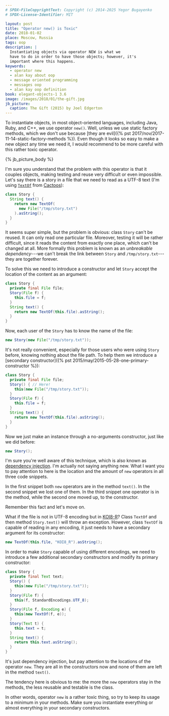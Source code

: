 ```yaml
---
# SPDX-FileCopyrightText: Copyright (c) 2014-2025 Yegor Bugayenko
# SPDX-License-Identifier: MIT

layout: post
title: "Operator new() is Toxic"
date: 2018-01-02
place: Moscow, Russia
tags: oop
description: |
  Instantiating objects via operator NEW is what we
  have to do in order to have those objects; however, it's
  important where this happens.
keywords:
  - operator new
  - alan kay about oop
  - message oriented programming
  - messages oop
  - alan kay oop definition
book: elegant-objects-1 3.6
image: /images/2018/01/the-gift.jpg
jb_picture:
  caption: The Gift (2015) by Joel Edgerton
---
```


To instantiate objects, in most object-oriented languages,
including Java, Ruby, and C++, we use operator `new()`. Well, unless
we use static factory methods, which we don't use because
[they are evil]({% pst 2017/nov/2017-11-14-static-factory-methods %}).
Even though it looks so easy to make a new object any time we need it,
I would recommend to be more careful with this rather toxic operator.

<!--more-->

{% jb_picture_body %}

I'm sure you understand that the problem with this operator is that
it couples objects, making testing and reuse very difficult or even impossible.
Let's say there is a story in a file that we need to read as a UTF-8 text
(I'm using
[`TextOf`](http://static.javadoc.io/org.cactoos/cactoos/0.25.6/org/cactoos/text/TextOf.html)
from [Cactoos](https://www.cactoos.org)):

```java
class Story {
  String text() {
    return new TextOf(
      new File("/tmp/story.txt")
    ).asString();
  }
}
```

It seems super simple, but the problem is obvious: class `Story` can't
be reused. It can only read one particular file. Moreover, testing it
will be rather difficult, since it reads the content from exactly one place,
which can't be changed at all. More formally this problem is known as an
_unbreakable dependency_---we can't break the link between `Story`
and `/tmp/story.txt`---they are together forever.

To solve this we need to introduce a constructor and let `Story` accept
the location of the content as an argument:

```java
class Story {
  private final File file;
  Story(File f) {
    this.file = f;
  }
  String text() {
    return new TextOf(this.file).asString();
  }
}
```

Now, each user of the `Story` has to know the name of the file:

```java
new Story(new File("/tmp/story.txt"));
```

It's not really
convenient, especially for those users who were using `Story` before, knowing
nothing about the file path. To help them we introduce
a [secondary constructor]({% pst 2015/may/2015-05-28-one-primary-constructor %}):

```java
class Story {
  private final File file;
  Story() { // Here!
    this(new File("/tmp/story.txt"));
  }
  Story(File f) {
    this.file = f;
  }
  String text() {
    return new TextOf(this.file).asString();
  }
}
```

Now we just make an instance through a no-arguments constructor, just like
we did before:

```java
new Story();
```

I'm sure you're well aware of this technique, which is also known
as [dependency injection](https://martinfowler.com/articles/injection.html).
I'm actually not saying anything new. What I want you to pay attention to here is
the location and the amount of `new` operators in all three code snippets.

In the first snippet both `new` operators are in the method `text()`.
In the second snippet we lost one of them. In the third snippet one operator
is in the method, while the second one moved up, to the constructor.

Remember this fact and let's move on.

What if the file is not in UTF-8 encoding but in [KOI8-R](https://en.wikipedia.org/wiki/KOI8-R)?
Class `TextOf` and then method `Story.text()` will throw an exception.
However, class `TextOf` is capable of reading in any encoding, it just
needs to have a secondary argument for its constructor:

```java
new TextOf(this.file, "KOI8_R").asString();
```

In order to make `Story` capable of using different encodings, we need to
introduce a few additional secondary constructors and modify its primary
constructor:

```java
class Story {
  private final Text text;
  Story() {
    this(new File("/tmp/story.txt"));
  }
  Story(File f) {
    this(f, StandardEncodings.UTF_8);
  }
  Story(File f, Encoding e) {
    this(new TextOf(f, e));
  }
  Story(Text t) {
    this.text = t;
  }
  String text() {
    return this.text.asString();
  }
}
```

It's just dependency injection, but pay attention to the locations
of the operator `new`. They are all in the
constructors now and none of them are left in the method `text()`.

The tendency here is obvious to me: the more the `new` operators stay in the
methods, the less reusable and testable is the class.

In other words, operator `new` is a rather toxic thing, so try to keep its
usage to a minimum in your methods. Make sure you instantiate everything
or almost everything in your secondary constructors.
